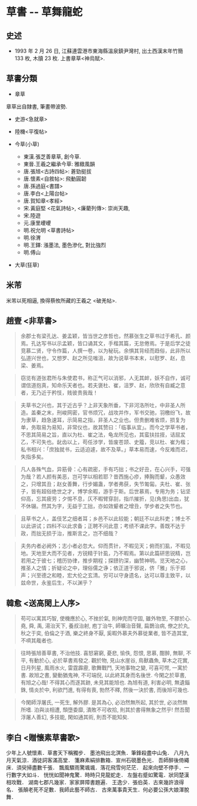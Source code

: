 # 草書 -- 草舞龍蛇

## 史述

- 1993 年 2 月 26 日, 江蘇連雲港市東海縣溫泉鎮尹灣村, 出土西漢末年竹簡 133 枚, 木牘 23 枚. 上書章草<神烏賦>. 

## 草書分類

- 章草

章草出自隸書, 筆畫帶波勢.

  - 史游<急就章>
  - 陸機<平復帖>

- 今草(小草)

  - 東漢.張芝善章草, 創今草.
  - 東晉.王羲之繼承今草: 雅緻風韻
  - 唐.張旭<古詩四帖>: 蒼勁挺拔
  - 唐.懷素<自敘帖>: 飛動圓韌
  - 唐.孫過庭<書譜>
  - 唐.李白<上陽台帖>
  - 唐.賀知章<孝經>
  - 宋.黃庭堅 <花氣詩帖>, <廉藺列傳>: 崇尚天趣, 
  - 宋.陸遊
  - 元.康里巎巎
  - 明.祝允明 <草書詩帖>
  - 明.徐渭
  - 明.王鐸: 漲墨法, 墨色滲化, 對比強烈
  - 明.傅山

- 大草(狂草)

## 米芾

米芾以死相逼, 換得蔡攸所藏的王羲之 <破羌帖>.

## 趙壹 <非草書>

> 余郡士有梁孔达、姜孟颖，皆当世之彦哲也，然慕张生之草书过于希孔、颜焉。孔达写书以示孟颖，皆口诵其文，手楷其篇，无怠倦焉。于是后学之徒竞慕二贤，守令作篇，人撰一卷，以为秘玩。余惧其背经而趋俗，此非所以弘道兴世也，又想罗、赵之所见嗤沮，故为说草书本末，以慰罗、赵，息梁、姜焉。

> 窃览有道张君所与朱使君书，称正气可以消邪，人无其衅，妖不自作，诚可谓信道抱真，知命乐天者也。若夫褒杜、崔，沮罗、赵，欣欣有自臧之意者，无乃近于矜忮，贱彼贵我哉！

> 夫草书之兴也，其于近古乎？上非天象所垂，下非河洛所吐，中非圣人所造。盖秦之末，刑峻网密，官书烦冗，战攻并作，军书交驰，羽檄纷飞，故为隶草，趋急速耳，示简易之指，非圣人之业也。但贵删难省烦，损复为单，务取易为易知，非常仪也，故其赞曰：「临事从宜」。而今之学草书者，不思其简易之旨，直以为杜、崔之法，龟龙所见也，其蛮扶拄挃，诘屈犮乙，不可失也。龀齿以上，苟任涉学，皆废苍颉、史籀，竞以杜、崔为楷；私书相兴：「庶独就书，云适迫遽，故不及草。」草本易而速，今反难而迟，失指多矣。

> 凡人各殊气血，异筋骨：心有疏密，手有巧拙；书之好丑，在心兴手，可强为哉？若人颜有美恶，岂可学以相若耶？昔西施心疹，捧胸而颦，众愚效之，只增其丑；赵女善舞，行步媚蛊，学者弗获，失节匍匐。夫杜、崔、张子，皆有超俗绝世之才，博学余暇，游手于斯。后世慕焉，专用为务；钻坚仰高，忘其疲劳；夕惕不息，仄不暇臂穿刮，指爪摧折，见(角思)出血，犹不休辍。然其为字，无益于工拙，亦如效颦者之增丑，学步者之失节也。

> 且草书之人，盖伎艺之细者耳；乡邑不以此较能；朝廷不以此科吏；博士不以此讲试；四科不以此求备；正聘不问此意；考绩不课此字。善既不达于政，而拙无损于治，推斯言之，岂不细哉？

> 夫务内者必阙外；志小者必忽大。仰而贯针，不暇见天；俯而扪虱，不暇见地。天地至大而不见者，方锐精于针虱，乃不暇焉。第以此篇研思锐精，岂若用之于彼七；稽历协律，推步期程；探赜钓深，幽赞神明。览天地之心，推圣人之情；折疑论之中，理俗儒之诤；依正道于邪说，侪「雅」乐于郑声；兴至德之和睦，宏大伦之玄清。穷可以守身遗名，达可以尊主致平，以兹命世，永鉴后生，不以渊乎？

## 韓愈 <送高閑上人序>

> 苟可以寓其巧智, 使機應於心, 不挫於氣, 則神完而守固, 雖外物至, 不膠於心. 堯, 舜, 禹, 湯治天下, 養叔治射, 庖丁治牛, 師曠治音聲, 扁鵲治病, 僚之於丸, 秋之于奕, 伯倫之于酒, 樂之終身不厭, 奚暇外慕夫外慕徙業者, 皆不造其堂, 不嚌其胾者也.

> 往時張旭善草書, 不治他技. 喜怒窘窮, 憂悲, 愉佚, 怨恨, 思慕, 酣醉, 無聊, 不平, 有動於心, 必於草書焉發之. 觀於物, 見山水崖谷, 鳥獸蟲魚, 草木之花實, 日月列星, 風雨水火, 雷霆霹靂, 歌舞戰鬥, 天地事物之變, 可喜可愕, 一寓於書. 故旭之書, 變動猶鬼神, 不可端倪, 以此終其身而名後世. 今閑之於草書, 有旭之心哉! 不得其心而逐其跡, 未見其能旭也. 為旭有道, 利害必明, 無遺錙銖, 情炎於中, 利欲鬥進, 有得有喪, 勃然不釋, 然後一決於書, 而後旭可幾也.

> 今閑師浮屠氏, 一死生, 解外膠. 是其為心, 必泊然無所起, 其於世, 必淡然無所嗜. 泊與淡相遭, 頹墮委靡, 潰敗不可收拾, 則其於書得無象之然乎! 然吾聞浮屠人善幻, 多技能, 閑如通其術, 則吾不能知矣.

## 李白 <贈懷素草書歌>

少年上人號懷素．草書天下稱獨步．
墨池飛出北溟魚．筆鋒殺盡中山兔．
八月九月天氣涼．酒徒詞客滿高堂．
箋麻素絹排數箱．宣州石硯墨色光．
吾師醉後倚繩床．須臾掃盡數千張．
飄風驟雨驚颯颯．落花飛雪何茫茫．
起來向壁不停手．一行數字大如斗．
恍恍如聞神鬼驚．時時只見龍蛇走．
左盤右蹙如驚電．狀同楚漢相攻戰．
湖南七郡凡幾家．家家屏障書題遍．
王逸少．張伯英．古來幾許浪得名．
張顛老死不足數．我師此藝不師古．
古來萬事貴天生．何必要公孫大娘渾脫舞．


